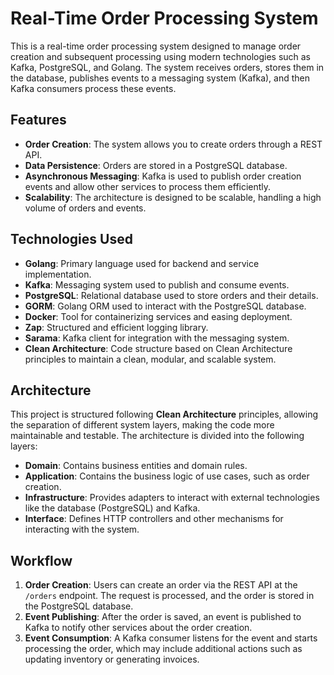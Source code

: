 # Real-Time Order Processing System

This is a real-time order processing system designed to manage order creation and subsequent processing using modern technologies such as Kafka, PostgreSQL, and Golang. The system receives orders, stores them in the database, publishes events to a messaging system (Kafka), and then Kafka consumers process these events.

## Features

- **Order Creation**: The system allows you to create orders through a REST API.
- **Data Persistence**: Orders are stored in a PostgreSQL database.
- **Asynchronous Messaging**: Kafka is used to publish order creation events and allow other services to process them efficiently.
- **Scalability**: The architecture is designed to be scalable, handling a high volume of orders and events.

## Technologies Used

- **Golang**: Primary language used for backend and service implementation.
- **Kafka**: Messaging system used to publish and consume events.
- **PostgreSQL**: Relational database used to store orders and their details.
- **GORM**: Golang ORM used to interact with the PostgreSQL database.
- **Docker**: Tool for containerizing services and easing deployment.
- **Zap**: Structured and efficient logging library.
- **Sarama**: Kafka client for integration with the messaging system.
- **Clean Architecture**: Code structure based on Clean Architecture principles to maintain a clean, modular, and scalable system.

## Architecture

This project is structured following **Clean Architecture** principles, allowing the separation of different system layers, making the code more maintainable and testable. The architecture is divided into the following layers:

- **Domain**: Contains business entities and domain rules.
- **Application**: Contains the business logic of use cases, such as order creation.
- **Infrastructure**: Provides adapters to interact with external technologies like the database (PostgreSQL) and Kafka.
- **Interface**: Defines HTTP controllers and other mechanisms for interacting with the system.

## Workflow

1. **Order Creation**: Users can create an order via the REST API at the `/orders` endpoint. The request is processed, and the order is stored in the PostgreSQL database.
2. **Event Publishing**: After the order is saved, an event is published to Kafka to notify other services about the order creation.
3. **Event Consumption**: A Kafka consumer listens for the event and starts processing the order, which may include additional actions such as updating inventory or generating invoices.
